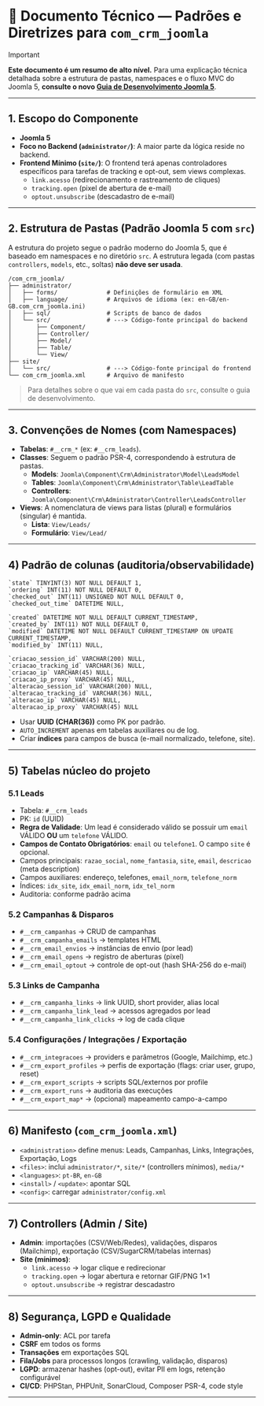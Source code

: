 # 📘 Documento Técnico — Padrões e Diretrizes para `com_crm_joomla`

> [!IMPORTANT]
> **Este documento é um resumo de alto nível.** Para uma explicação técnica detalhada sobre a estrutura de pastas, namespaces e o fluxo MVC do Joomla 5, **consulte o novo [Guia de Desenvolvimento Joomla 5](./dev/JOOMLA5_DEVELOPMENT_GUIDE.md)**.

---

## 1. Escopo do Componente

- **Joomla 5**
- **Foco no Backend (`administrator/`)**: A maior parte da lógica reside no backend.
- **Frontend Mínimo (`site/`)**: O frontend terá apenas controladores específicos para tarefas de tracking e opt-out, sem views complexas.
  - `link.acesso` (redirecionamento e rastreamento de cliques)
  - `tracking.open` (pixel de abertura de e-mail)
  - `optout.unsubscribe` (descadastro de e-mail)

---

## 2. Estrutura de Pastas (Padrão Joomla 5 com `src`)

A estrutura do projeto segue o padrão moderno do Joomla 5, que é baseado em namespaces e no diretório `src`. A estrutura legada (com pastas `controllers`, `models`, etc., soltas) **não deve ser usada**.

```
/com_crm_joomla/
├── administrator/
│   ├── forms/              # Definições de formulário em XML
│   ├── language/           # Arquivos de idioma (ex: en-GB/en-GB.com_crm_joomla.ini)
│   ├── sql/                # Scripts de banco de dados
│   └── src/                # ---> Código-fonte principal do backend
│       ├── Component/
│       ├── Controller/
│       ├── Model/
│       ├── Table/
│       └── View/
├── site/
│   └── src/                # ---> Código-fonte principal do frontend
└── com_crm_joomla.xml      # Arquivo de manifesto
```

> Para detalhes sobre o que vai em cada pasta do `src`, consulte o guia de desenvolvimento.

---

## 3. Convenções de Nomes (com Namespaces)

- **Tabelas**: `#__crm_*` (ex: `#__crm_leads`).
- **Classes**: Seguem o padrão PSR-4, correspondendo à estrutura de pastas.
  - **Models**: `Joomla\Component\Crm\Administrator\Model\LeadsModel`
  - **Tables**: `Joomla\Component\Crm\Administrator\Table\LeadTable`
  - **Controllers**: `Joomla\Component\Crm\Administrator\Controller\LeadsController`
- **Views**: A nomenclatura de views para listas (plural) e formulários (singular) é mantida.
  - **Lista**: `View/Leads/`
  - **Formulário**: `View/Lead/`

---

## 4) Padrão de colunas (auditoria/observabilidade)

```
`state` TINYINT(3) NOT NULL DEFAULT 1,
`ordering` INT(11) NOT NULL DEFAULT 0,
`checked_out` INT(11) UNSIGNED NOT NULL DEFAULT 0,
`checked_out_time` DATETIME NULL,

`created` DATETIME NOT NULL DEFAULT CURRENT_TIMESTAMP,
`created_by` INT(11) NOT NULL DEFAULT 0,
`modified` DATETIME NOT NULL DEFAULT CURRENT_TIMESTAMP ON UPDATE CURRENT_TIMESTAMP,
`modified_by` INT(11) NULL,

`criacao_session_id` VARCHAR(200) NULL,
`criacao_tracking_id` VARCHAR(36) NULL,
`criacao_ip` VARCHAR(45) NULL,
`criacao_ip_proxy` VARCHAR(45) NULL,
`alteracao_session_id` VARCHAR(200) NULL,
`alteracao_tracking_id` VARCHAR(36) NULL,
`alteracao_ip` VARCHAR(45) NULL,
`alteracao_ip_proxy` VARCHAR(45) NULL
```

- Usar **UUID (CHAR(36))** como PK por padrão.  
- `AUTO_INCREMENT` apenas em tabelas auxiliares ou de log.  
- Criar **índices** para campos de busca (e-mail normalizado, telefone, site).  

---

## 5) Tabelas núcleo do projeto

### 5.1 Leads

- Tabela: `#__crm_leads`
- PK: `id` (UUID)
- **Regra de Validade**: Um lead é considerado válido se possuir um `email` VÁLIDO **OU** um `telefone` VÁLIDO.
- **Campos de Contato Obrigatórios**: `email` ou `telefone1`. O campo `site` é opcional.
- Campos principais: `razao_social`, `nome_fantasia`, `site`, `email`, `descricao` (meta description)
- Campos auxiliares: endereço, telefones, `email_norm`, `telefone_norm`
- Índices: `idx_site`, `idx_email_norm`, `idx_tel_norm`  
- Auditoria: conforme padrão acima  

### 5.2 Campanhas & Disparos

- `#__crm_campanhas` → CRUD de campanhas  
- `#__crm_campanha_emails` → templates HTML  
- `#__crm_email_envios` → instâncias de envio (por lead)  
- `#__crm_email_opens` → registro de aberturas (pixel)  
- `#__crm_email_optout` → controle de opt-out (hash SHA-256 do e-mail)  

### 5.3 Links de Campanha

- `#__crm_campanha_links` → link UUID, short provider, alias local  
- `#__crm_campanha_link_lead` → acessos agregados por lead  
- `#__crm_campanha_link_clicks` → log de cada clique  

### 5.4 Configurações / Integrações / Exportação

- `#__crm_integracoes` → providers e parâmetros (Google, Mailchimp, etc.)  
- `#__crm_export_profiles` → perfis de exportação (flags: criar user, grupo, reset)  
- `#__crm_export_scripts` → scripts SQL/externos por profile  
- `#__crm_export_runs` → auditoria das execuções  
- `#__crm_export_map*` → (opcional) mapeamento campo-a-campo  

---

## 6) Manifesto (`com_crm_joomla.xml`)

- `<administration>` define menus: Leads, Campanhas, Links, Integrações, Exportação, Logs  
- `<files>`: inclui `administrator/*`, `site/*` (controllers mínimos), `media/*`  
- `<languages>`: `pt-BR`, `en-GB`  
- `<install>` / `<update>`: apontar SQL  
- `<config>`: carregar `administrator/config.xml`  

---

## 7) Controllers (Admin / Site)

- **Admin**: importações (CSV/Web/Redes), validações, disparos (Mailchimp), exportação (CSV/SugarCRM/tabelas internas)  
- **Site (mínimos)**:  
  - `link.acesso` → logar clique e redirecionar  
  - `tracking.open` → logar abertura e retornar GIF/PNG 1×1  
  - `optout.unsubscribe` → registrar descadastro  

---

## 8) Segurança, LGPD e Qualidade

- **Admin-only**: ACL por tarefa
- **CSRF** em todos os forms
- **Transações** em exportações SQL
- **Fila/Jobs** para processos longos (crawling, validação, disparos)
- **LGPD**: armazenar hashes (opt-out), evitar PII em logs, retenção configurável
- **CI/CD**: PHPStan, PHPUnit, SonarCloud, Composer PSR-4, code style

---
